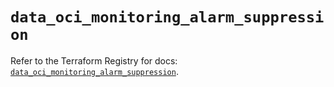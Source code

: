 # `data_oci_monitoring_alarm_suppression`

Refer to the Terraform Registry for docs: [`data_oci_monitoring_alarm_suppression`](https://registry.terraform.io/providers/oracle/oci/6.18.0/docs/data-sources/monitoring_alarm_suppression).

